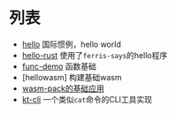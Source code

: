 # 列表

- [hello](hello) 国际惯例，hello world
- [hello-rust](hello-rust) 使用了`ferris-says`的hello程序
- [func-demo](func-demo) 函数基础
- [hellowasm] 构建基础wasm
- [wasm-pack的基础应用](hello-webassembly)
- [kt-cli](kt-cli) 一个类似`cat`命令的CLI工具实现
